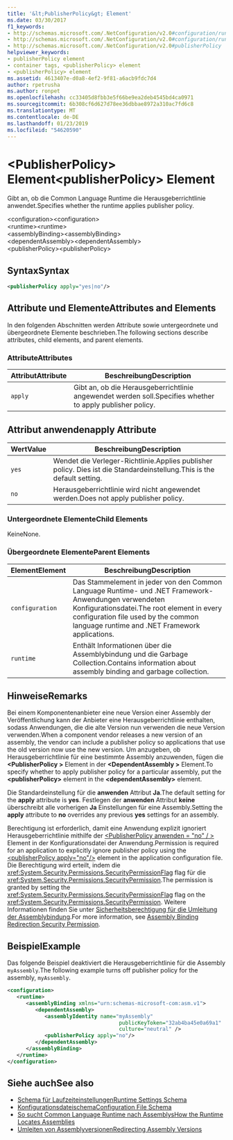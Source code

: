 ```yaml
---
title: '&lt;PublisherPolicy&gt; Element'
ms.date: 03/30/2017
f1_keywords:
- http://schemas.microsoft.com/.NetConfiguration/v2.0#configuration/runtime/assemblyBinding/publisherPolicy
- http://schemas.microsoft.com/.NetConfiguration/v2.0#configuration/runtime/assemblyBinding/dependentAssembly/publisherPolicy
- http://schemas.microsoft.com/.NetConfiguration/v2.0#publisherPolicy
helpviewer_keywords:
- publisherPolicy element
- container tags, <publisherPolicy> element
- <publisherPolicy> element
ms.assetid: 4613407e-d0a8-4ef2-9f81-a6acb9fdc7d4
author: rpetrusha
ms.author: ronpet
ms.openlocfilehash: cc33405d8fbb3e5f66be9ea2deb4545bd4ca0971
ms.sourcegitcommit: 6b308cf6d627d78ee36dbbae8972a310ac7fd6c8
ms.translationtype: MT
ms.contentlocale: de-DE
ms.lasthandoff: 01/23/2019
ms.locfileid: "54620590"
---
```

# <a name="ltpublisherpolicygt-element"></a><span data-ttu-id="c22da-102">&lt;PublisherPolicy&gt; Element</span><span class="sxs-lookup"><span data-stu-id="c22da-102">&lt;publisherPolicy&gt; Element</span></span>
<span data-ttu-id="c22da-103">Gibt an, ob die Common Language Runtime die Herausgeberrichtlinie anwendet.</span><span class="sxs-lookup"><span data-stu-id="c22da-103">Specifies whether the runtime applies publisher policy.</span></span>  
  
 <span data-ttu-id="c22da-104">\<configuration></span><span class="sxs-lookup"><span data-stu-id="c22da-104">\<configuration></span></span>  
<span data-ttu-id="c22da-105">\<runtime></span><span class="sxs-lookup"><span data-stu-id="c22da-105">\<runtime></span></span>  
<span data-ttu-id="c22da-106">\<assemblyBinding></span><span class="sxs-lookup"><span data-stu-id="c22da-106">\<assemblyBinding></span></span>  
<span data-ttu-id="c22da-107">\<dependentAssembly></span><span class="sxs-lookup"><span data-stu-id="c22da-107">\<dependentAssembly></span></span>  
<span data-ttu-id="c22da-108">\<publisherPolicy></span><span class="sxs-lookup"><span data-stu-id="c22da-108">\<publisherPolicy></span></span>  
  
## <a name="syntax"></a><span data-ttu-id="c22da-109">Syntax</span><span class="sxs-lookup"><span data-stu-id="c22da-109">Syntax</span></span>  
  
```xml  
<publisherPolicy apply="yes|no"/>  
```  
  
## <a name="attributes-and-elements"></a><span data-ttu-id="c22da-110">Attribute und Elemente</span><span class="sxs-lookup"><span data-stu-id="c22da-110">Attributes and Elements</span></span>  
 <span data-ttu-id="c22da-111">In den folgenden Abschnitten werden Attribute sowie untergeordnete und übergeordnete Elemente beschrieben.</span><span class="sxs-lookup"><span data-stu-id="c22da-111">The following sections describe attributes, child elements, and parent elements.</span></span>  
  
### <a name="attributes"></a><span data-ttu-id="c22da-112">Attribute</span><span class="sxs-lookup"><span data-stu-id="c22da-112">Attributes</span></span>  
  
|<span data-ttu-id="c22da-113">Attribut</span><span class="sxs-lookup"><span data-stu-id="c22da-113">Attribute</span></span>|<span data-ttu-id="c22da-114">Beschreibung</span><span class="sxs-lookup"><span data-stu-id="c22da-114">Description</span></span>|  
|---------------|-----------------|  
|`apply`|<span data-ttu-id="c22da-115">Gibt an, ob die Herausgeberrichtlinie angewendet werden soll.</span><span class="sxs-lookup"><span data-stu-id="c22da-115">Specifies whether to apply publisher policy.</span></span>|  
  
## <a name="apply-attribute"></a><span data-ttu-id="c22da-116">Attribut anwenden</span><span class="sxs-lookup"><span data-stu-id="c22da-116">apply Attribute</span></span>  
  
|<span data-ttu-id="c22da-117">Wert</span><span class="sxs-lookup"><span data-stu-id="c22da-117">Value</span></span>|<span data-ttu-id="c22da-118">Beschreibung</span><span class="sxs-lookup"><span data-stu-id="c22da-118">Description</span></span>|  
|-----------|-----------------|  
|`yes`|<span data-ttu-id="c22da-119">Wendet die Verleger-Richtlinie.</span><span class="sxs-lookup"><span data-stu-id="c22da-119">Applies publisher policy.</span></span> <span data-ttu-id="c22da-120">Dies ist die Standardeinstellung.</span><span class="sxs-lookup"><span data-stu-id="c22da-120">This is the default setting.</span></span>|  
|`no`|<span data-ttu-id="c22da-121">Herausgeberrichtlinie wird nicht angewendet werden.</span><span class="sxs-lookup"><span data-stu-id="c22da-121">Does not apply publisher policy.</span></span>|  
  
### <a name="child-elements"></a><span data-ttu-id="c22da-122">Untergeordnete Elemente</span><span class="sxs-lookup"><span data-stu-id="c22da-122">Child Elements</span></span>  
 <span data-ttu-id="c22da-123">Keine</span><span class="sxs-lookup"><span data-stu-id="c22da-123">None.</span></span>  
  
### <a name="parent-elements"></a><span data-ttu-id="c22da-124">Übergeordnete Elemente</span><span class="sxs-lookup"><span data-stu-id="c22da-124">Parent Elements</span></span>  
  
|<span data-ttu-id="c22da-125">Element</span><span class="sxs-lookup"><span data-stu-id="c22da-125">Element</span></span>|<span data-ttu-id="c22da-126">Beschreibung</span><span class="sxs-lookup"><span data-stu-id="c22da-126">Description</span></span>|  
|-------------|-----------------|  
|`configuration`|<span data-ttu-id="c22da-127">Das Stammelement in jeder von den Common Language Runtime- und .NET Framework-Anwendungen verwendeten Konfigurationsdatei.</span><span class="sxs-lookup"><span data-stu-id="c22da-127">The root element in every configuration file used by the common language runtime and .NET Framework applications.</span></span>|  
|`runtime`|<span data-ttu-id="c22da-128">Enthält Informationen über die Assemblybindung und die Garbage Collection.</span><span class="sxs-lookup"><span data-stu-id="c22da-128">Contains information about assembly binding and garbage collection.</span></span>|  
  
## <a name="remarks"></a><span data-ttu-id="c22da-129">Hinweise</span><span class="sxs-lookup"><span data-stu-id="c22da-129">Remarks</span></span>  
 <span data-ttu-id="c22da-130">Bei einem Komponentenanbieter eine neue Version einer Assembly der Veröffentlichung kann der Anbieter eine Herausgeberrichtlinie enthalten, sodass Anwendungen, die die alte Version nun verwenden die neue Version verwenden.</span><span class="sxs-lookup"><span data-stu-id="c22da-130">When a component vendor releases a new version of an assembly, the vendor can include a publisher policy so applications that use the old version now use the new version.</span></span> <span data-ttu-id="c22da-131">Um anzugeben, ob Herausgeberrichtlinie für eine bestimmte Assembly anzuwenden, fügen die  **\<PublisherPolicy >** Element in der  **\<DependentAssembly >** Element.</span><span class="sxs-lookup"><span data-stu-id="c22da-131">To specify whether to apply publisher policy for a particular assembly, put the **\<publisherPolicy>** element in the **\<dependentAssembly>** element.</span></span>  
  
 <span data-ttu-id="c22da-132">Die Standardeinstellung für die **anwenden** Attribut **Ja**.</span><span class="sxs-lookup"><span data-stu-id="c22da-132">The default setting for the **apply** attribute is **yes**.</span></span> <span data-ttu-id="c22da-133">Festlegen der **anwenden** Attribut **keine** überschreibt alle vorherigen **Ja** Einstellungen für eine Assembly.</span><span class="sxs-lookup"><span data-stu-id="c22da-133">Setting the **apply** attribute to **no** overrides any previous **yes** settings for an assembly.</span></span>  
  
 <span data-ttu-id="c22da-134">Berechtigung ist erforderlich, damit eine Anwendung explizit ignoriert Herausgeberrichtlinie mithilfe der [ \<PublisherPolicy anwenden = "no" / >](../../../../../docs/framework/configure-apps/file-schema/runtime/publisherpolicy-element.md) Element in der Konfigurationsdatei der Anwendung.</span><span class="sxs-lookup"><span data-stu-id="c22da-134">Permission is required for an application to explicitly ignore publisher policy using the [\<publisherPolicy apply="no"/>](../../../../../docs/framework/configure-apps/file-schema/runtime/publisherpolicy-element.md) element in the application configuration file.</span></span> <span data-ttu-id="c22da-135">Die Berechtigung wird erteilt, indem die <xref:System.Security.Permissions.SecurityPermissionFlag> flag für die <xref:System.Security.Permissions.SecurityPermission>.</span><span class="sxs-lookup"><span data-stu-id="c22da-135">The permission is granted by setting the <xref:System.Security.Permissions.SecurityPermissionFlag> flag on the <xref:System.Security.Permissions.SecurityPermission>.</span></span> <span data-ttu-id="c22da-136">Weitere Informationen finden Sie unter [Sicherheitsberechtigung für die Umleitung der Assemblybindung](../../../../../docs/framework/configure-apps/assembly-binding-redirection-security-permission.md).</span><span class="sxs-lookup"><span data-stu-id="c22da-136">For more information, see [Assembly Binding Redirection Security Permission](../../../../../docs/framework/configure-apps/assembly-binding-redirection-security-permission.md).</span></span>  
  
## <a name="example"></a><span data-ttu-id="c22da-137">Beispiel</span><span class="sxs-lookup"><span data-stu-id="c22da-137">Example</span></span>  
 <span data-ttu-id="c22da-138">Das folgende Beispiel deaktiviert die Herausgeberrichtlinie für die Assembly `myAssembly`.</span><span class="sxs-lookup"><span data-stu-id="c22da-138">The following example turns off publisher policy for the assembly, `myAssembly`.</span></span>  
  
```xml  
<configuration>  
   <runtime>  
      <assemblyBinding xmlns="urn:schemas-microsoft-com:asm.v1">  
         <dependentAssembly>  
            <assemblyIdentity name="myAssembly"  
                                    publicKeyToken="32ab4ba45e0a69a1"  
                                    culture="neutral" />  
            <publisherPolicy apply="no"/>  
         </dependentAssembly>  
      </assemblyBinding>  
   </runtime>  
</configuration>  
```  
  
## <a name="see-also"></a><span data-ttu-id="c22da-139">Siehe auch</span><span class="sxs-lookup"><span data-stu-id="c22da-139">See also</span></span>
- [<span data-ttu-id="c22da-140">Schema für Laufzeiteinstellungen</span><span class="sxs-lookup"><span data-stu-id="c22da-140">Runtime Settings Schema</span></span>](../../../../../docs/framework/configure-apps/file-schema/runtime/index.md)
- [<span data-ttu-id="c22da-141">Konfigurationsdateischema</span><span class="sxs-lookup"><span data-stu-id="c22da-141">Configuration File Schema</span></span>](../../../../../docs/framework/configure-apps/file-schema/index.md)
- [<span data-ttu-id="c22da-142">So sucht Common Language Runtime nach Assemblys</span><span class="sxs-lookup"><span data-stu-id="c22da-142">How the Runtime Locates Assemblies</span></span>](../../../../../docs/framework/deployment/how-the-runtime-locates-assemblies.md)
- [<span data-ttu-id="c22da-143">Umleiten von Assemblyversionen</span><span class="sxs-lookup"><span data-stu-id="c22da-143">Redirecting Assembly Versions</span></span>](../../../../../docs/framework/configure-apps/redirect-assembly-versions.md)
